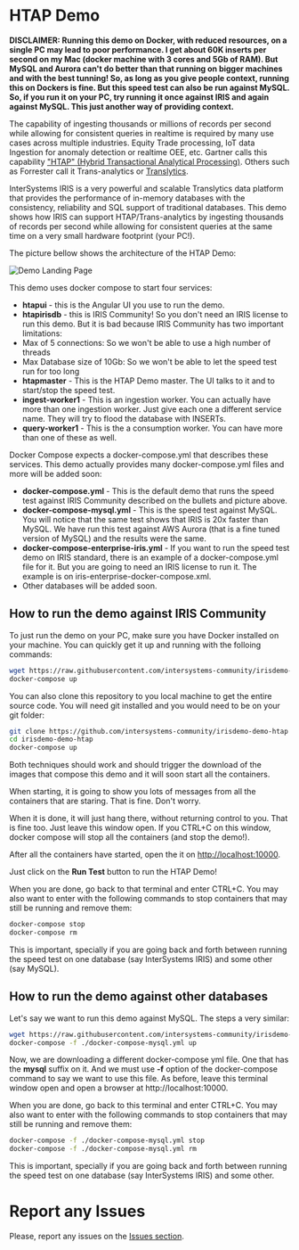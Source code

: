 # HTAP Demo

**DISCLAIMER: Running this demo on Docker, with reduced resources, on a single PC may lead to poor performance. I get about 60K inserts per second on my Mac (docker machine with 3 cores and 5Gb of RAM). But MySQL and Aurora can't do better than that running on bigger machines and with the best tunning! So, as long as you give people context, running this on Dockers is fine. But this speed test can also be run against MySQL. So, if you run it on your PC, try running it once against IRIS and again against MySQL. This just another way of providing context.**

The capability of ingesting thousands or millions of records per second while allowing for consistent queries in realtime is required by many use cases across multiple industries. Equity Trade processing, IoT data Ingestion for anomaly detection or realtime OEE, etc. Gartner calls this capability ["HTAP" (Hybrid Transactional Analytical Processing)](https://www.gartner.com/imagesrv/media-products/pdf/Kx/KX-1-3CZ44RH.pdf). Others such as Forrester call it Trans-analytics or [Translytics](https://www.forrester.com/report/The+Forrester+Wave+Translytical+Data+Platforms+Q4+2017/-/E-RES134282).

InterSystems IRIS is a very powerful and scalable Translytics data platform that provides the performance of in-memory databases with the consistency, reliability and SQL support of traditional databases. This demo shows how IRIS can support HTAP/Trans-analytics by ingesting thousands of records per second while allowing for consistent queries at the same time on a very small hardware footprint (your PC!). 

The picture bellow shows the architecture of the HTAP Demo:

![Demo Landing Page](https://raw.githubusercontent.com/intersystems-community/irisdemo-demo-htap/master/README.png?raw=true)

This demo uses docker compose to start four services:

* **htapui** - this is the Angular UI you use to run the demo.
* **htapirisdb** - this is IRIS Community! So you don't need an IRIS license to run this demo. But it is bad because IRIS Community has two important limitations:
 * Max of 5 connections: So we won't be able to use a high number of threads
 * Max Database size of 10Gb: So we won't be able to let the speed test run for too long
* **htapmaster** - This is the HTAP Demo master. The UI talks to it and to start/stop the speed test.
* **ingest-worker1** - This is an ingestion worker. You can actually have more than one ingestion worker. Just give each one a different service name. They will try to flood the database with INSERTs.
* **query-worker1** - This is the a consumption worker. You can have more than one of these as well. 

Docker Compose expects a docker-compose.yml that describes these services. This demo actually provides many docker-compose.yml files and more will be added soon:
* **docker-compose.yml** - This is the default demo that runs the speed test against IRIS Community described on the bullets and picture above.
* **docker-compose-mysql.yml** - This is the speed test against MySQL. You will notice that the same test shows that IRIS is 20x faster than MySQL. We have run this test against AWS Aurora (that is a fine tuned version of MySQL) and the results were the same.
* **docker-compose-enterprise-iris.yml** - If you want to run the speed test demo on IRIS standard, there is an example of a docker-compose.yml file for it. But you are going to need an IRIS license to run it. The example is on iris-enterprise-docker-compose.xml.
* Other databases will be added soon.

## How to run the demo against IRIS Community

To just run the demo on your PC, make sure you have Docker installed on your machine. You can quickly get it up and running with the folloing commands:

```bash
wget https://raw.githubusercontent.com/intersystems-community/irisdemo-demo-htap/master/docker-compose.yml
docker-compose up
```

You can also clone this repository to you local machine to get the entire source code. You will need git installed and you would need to be on your git folder:

```bash
git clone https://github.com/intersystems-community/irisdemo-demo-htap
cd irisdemo-demo-htap
docker-compose up
```

Both techniques should work and should trigger the download of the images that compose this demo and it will soon start all the containers. 

When starting, it is going to show you lots of messages from all the containers that are staring. That is fine. Don't worry.

When it is done, it will just hang there, without returning control to you. That is fine too. Just leave this window open. If you CTRL+C on this window, docker compose will stop all the containers (and stop the demo!).

After all the containers have started, open the it on [http://localhost:10000](http://localhost:10000).

Just click on the **Run Test** button to run the HTAP Demo!

When you are done, go back to that terminal and enter CTRL+C. You may also want to enter with the following commands to stop containers that may still be running and remove them:

```bash
docker-compose stop
docker-compose rm
```

This is important, specially if you are going back and forth between running the speed test on one database (say InterSystems IRIS) and some other (say MySQL).

## How to run the demo against other databases

Let's say we want to run this demo against MySQL. The steps a very similar:

```bash
wget https://raw.githubusercontent.com/intersystems-community/irisdemo-demo-htap/master/docker-compose-mysql.yml
docker-compose -f ./docker-compose-mysql.yml up
```

Now, we are downloading a different docker-compose yml file. One that has the **mysql** suffix on it. And we must use **-f** option of the docker-compose command to say we want to use this file. As before, leave this terminal window open and open a browser at http://localhost:10000.

When you are done, go back to this terminal and enter CTRL+C. You may also want to enter with the following commands to stop containers that may still be running and remove them:

```bash
docker-compose -f ./docker-compose-mysql.yml stop
docker-compose -f ./docker-compose-mysql.yml rm
```

This is important, specially if you are going back and forth between running the speed test on one database (say InterSystems IRIS) and some other.

# Report any Issues

Please, report any issues on the [Issues section](https://github.com/intersystems-community/irisdemo-demo-htap/issues).

